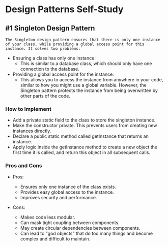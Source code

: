 # Design Patterns Self-Study

## #1 Singleton Design Pattern

`The Singleton design pattern ensures that there is only one instance of your class, while providing a global access point for this instance. It solves two problems:`

* Ensuring a class has only one instance: 
  * This is similar to a database class, which should only have one connection to the database.
* Providing a global access point for the instance: 
  * This allows you to access the instance from anywhere in your code, similar to how you might use a global variable. However, the Singleton pattern protects the instance from being overwritten by other parts of the code.

### How to Implement

* Add a private static field to the class to store the singleton instance.
*  Make the constructor private. This prevents users from creating new instances directly.
*  Declare a public static method called getInstance that returns an instance.
*  Apply logic inside the getInstance method to create a new object the first time it is called, and return this object in all subsequent calls.

### Pros and Cons

* Pros:
  * Ensures only one instance of the class exists.
  * Provides easy global access to the instance.
  * Improves security and performance.

* Cons:
  * Makes code less modular.
  * Can mask tight coupling between components.
  * May create circular dependencies between components.
  * Can lead to "god objects" that do too many things and become complex and difficult to maintain.


